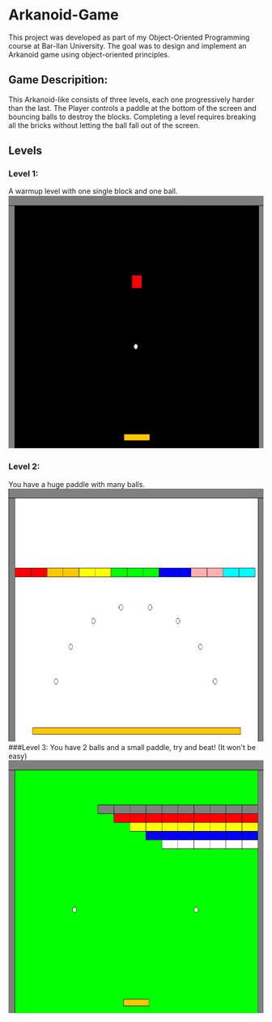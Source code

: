 # Arkanoid-Game
This project was developed as part of my Object-Oriented Programming course at Bar-Ilan University.
The goal was to design and implement an Arkanoid game using object-oriented principles.
## Game Descripition:
This Arkanoid-like consists of three levels, each one progressively harder than the last.
The Player controls a paddle at the bottom of the screen and bouncing balls to destroy the blocks.
Completing a level requires breaking all the bricks without letting the ball fall out of the screen.
## Levels
### Level 1:
A warmup level with one single block and one ball.
<img src="screenshots/first_level.png" alt="firstlevel" width="700" height="500"/>
</br>
### Level 2:
You have a huge paddle with many balls.
<img src="screenshots/second_level.png" alt="secondlevel" width="700" height="500"/>
</br>
###Level 3:
You have 2 balls and a small paddle, try and beat! (It won't be easy)
<img src="screenshots/third_level.png" alt="thirdlevel" width="700" height="500"/>
